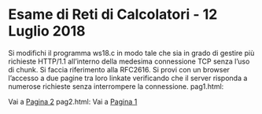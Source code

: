 # Esame di Reti di Calcolatori - 12 Luglio 2018

Si modifichi il programma ws18.c in modo tale che sia in grado di gestire più richieste HTTP/1.1 all’interno della
medesima connessione TCP senza l’uso di chunk.
Si faccia riferimento alla RFC2616.
Si provi con un browser l’accesso a due pagine tra loro linkate verificando che il server risponda a numerose
richieste senza interrompere la connessione.
pag1.html:
<html>Vai a <A HREF="pag2.html">Pagina 2</A></html>
pag2.html:
<html>Vai a <A HREF="pag1.html">Pagina 1</A></html>
